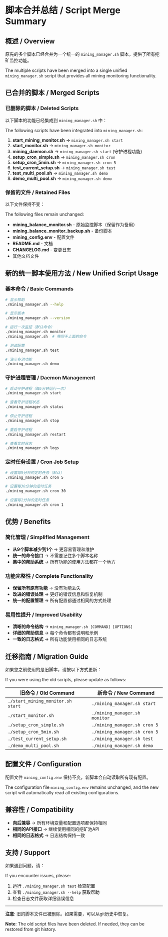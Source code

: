 # 脚本合并总结 / Script Merge Summary

## 概述 / Overview

原先的多个脚本已经合并为一个统一的 `mining_manager.sh` 脚本，提供了所有挖矿监控功能。

The multiple scripts have been merged into a single unified `mining_manager.sh` script that provides all mining monitoring functionality.

## 已合并的脚本 / Merged Scripts

### 已删除的脚本 / Deleted Scripts
以下脚本的功能已经集成到 `mining_manager.sh` 中：

The following scripts have been integrated into `mining_manager.sh`:

1. **start_mining_monitor.sh** → `mining_manager.sh start`
2. **start_monitor.sh** → `mining_manager.sh monitor`
3. **mining_daemon.sh** → `mining_manager.sh start` (守护进程功能)
4. **setup_cron_simple.sh** → `mining_manager.sh cron`
5. **setup_cron_5min.sh** → `mining_manager.sh cron 5`
6. **test_current_setup.sh** → `mining_manager.sh test`
7. **test_multi_pool.sh** → `mining_manager.sh demo`
8. **demo_multi_pool.sh** → `mining_manager.sh demo`

### 保留的文件 / Retained Files
以下文件保持不变：

The following files remain unchanged:

- **mining_balance_monitor.sh** - 原始监控脚本（保留作为备用）
- **mining_balance_monitor_backup.sh** - 备份脚本
- **mining_config.env** - 配置文件
- **README.md** - 文档
- **CHANGELOG.md** - 变更日志
- 其他文档文件

## 新的统一脚本使用方法 / New Unified Script Usage

### 基本命令 / Basic Commands

```bash
# 显示帮助
./mining_manager.sh --help

# 显示版本
./mining_manager.sh --version

# 运行一次监控（默认命令）
./mining_manager.sh monitor
./mining_manager.sh  # 等同于上面的命令

# 测试配置
./mining_manager.sh test

# 演示多池功能
./mining_manager.sh demo
```

### 守护进程管理 / Daemon Management

```bash
# 启动守护进程（每5分钟运行一次）
./mining_manager.sh start

# 查看守护进程状态
./mining_manager.sh status

# 停止守护进程
./mining_manager.sh stop

# 重启守护进程
./mining_manager.sh restart

# 查看实时日志
./mining_manager.sh logs
```

### 定时任务设置 / Cron Job Setup

```bash
# 设置每5分钟的定时任务（默认）
./mining_manager.sh cron 5

# 设置每30分钟的定时任务
./mining_manager.sh cron 30

# 设置每1分钟的定时任务
./mining_manager.sh cron 1
```

## 优势 / Benefits

### 简化管理 / Simplified Management
- **从9个脚本减少到1个** → 更容易管理和维护
- **统一的命令接口** → 不需要记住多个脚本名称
- **集中的帮助系统** → 所有功能的使用方法都在一个地方

### 功能完整性 / Complete Functionality
- **保留所有原有功能** → 没有功能丢失
- **改进的错误处理** → 更好的错误信息和恢复机制
- **统一的配置管理** → 所有配置都通过相同的方式处理

### 易用性提升 / Improved Usability
- **清晰的命令结构** → `mining_manager.sh [COMMAND] [OPTIONS]`
- **详细的帮助信息** → 每个命令都有说明和示例
- **一致的日志格式** → 所有功能使用相同的日志系统

## 迁移指南 / Migration Guide

如果您之前使用的是旧脚本，请按以下方式更新：

If you were using the old scripts, please update as follows:

| 旧命令 / Old Command | 新命令 / New Command |
|---------------------|---------------------|
| `./start_mining_monitor.sh start` | `./mining_manager.sh start` |
| `./start_monitor.sh` | `./mining_manager.sh monitor` |
| `./setup_cron_simple.sh` | `./mining_manager.sh cron 5` |
| `./setup_cron_5min.sh` | `./mining_manager.sh cron 5` |
| `./test_current_setup.sh` | `./mining_manager.sh test` |
| `./demo_multi_pool.sh` | `./mining_manager.sh demo` |

## 配置文件 / Configuration

配置文件 `mining_config.env` 保持不变，新脚本会自动读取所有现有配置。

The configuration file `mining_config.env` remains unchanged, and the new script will automatically read all existing configurations.

## 兼容性 / Compatibility

- **向后兼容** → 所有环境变量和配置选项都保持相同
- **相同的API接口** → 继续使用相同的挖矿池API
- **相同的日志格式** → 日志结构保持一致

## 支持 / Support

如果遇到问题，请：

If you encounter issues, please:

1. 运行 `./mining_manager.sh test` 检查配置
2. 查看 `./mining_manager.sh --help` 获取帮助
3. 检查日志文件获取详细错误信息

---

**注意**: 旧的脚本文件已被删除。如果需要，可以从git历史中恢复。

**Note**: The old script files have been deleted. If needed, they can be restored from git history.